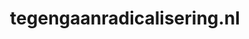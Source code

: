 ---
layout: post
title:  "tegengaanradicalisering.nl"
internal_url:  "/dutchgov/tegengaanradicalisering.nl.html"
subdomains_count: 4
all_subdomains_count: 4
urls_count: 4
ssl_rank: 0
http_rank: 70
url_link: /data/tegengaanradicalisering.nl/urls.txt
all_subdomains_link: /data/tegengaanradicalisering.nl/all_subdomains.txt
subdomains_link: /data/tegengaanradicalisering.nl/subdomains.txt
categories: dutchgov
---